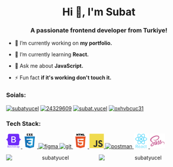 <h1 align="center">Hi 👋, I'm Subat</h1>
<h3 align="center">A passionate frontend developer from Turkiye!</h3>

- 🔭 I’m currently working on **my portfolio.**

- 🌱 I’m currently learning **React.**

- 💬 Ask me about **JavaScript.**

- ⚡ Fun fact **if it's working don't touch it.**

<h3 align="left">Soials:</h3>
<p align="left">
<a href="https://linkedin.com/in/subatyucel" target="blank"><img align="center" src="https://raw.githubusercontent.com/rahuldkjain/github-profile-readme-generator/master/src/images/icons/Social/linked-in-alt.svg" alt="subatyucel" height="30" width="40" /></a>
<a href="https://stackoverflow.com/users/24329609" target="blank"><img align="center" src="https://raw.githubusercontent.com/rahuldkjain/github-profile-readme-generator/master/src/images/icons/Social/stack-overflow.svg" alt="24329609" height="30" width="40" /></a>
<a href="https://instagram.com/subat.yucel" target="blank"><img align="center" src="https://raw.githubusercontent.com/rahuldkjain/github-profile-readme-generator/master/src/images/icons/Social/instagram.svg" alt="subat.yucel" height="30" width="40" /></a>
<a href="https://www.leetcode.com/oxhvbcuc31" target="blank"><img align="center" src="https://raw.githubusercontent.com/rahuldkjain/github-profile-readme-generator/master/src/images/icons/Social/leet-code.svg" alt="oxhvbcuc31" height="30" width="40" /></a>
</p>

<h3 align="left">Tech Stack:</h3>
<p align="left"> <a href="https://getbootstrap.com" target="_blank" rel="noreferrer"> <img src="https://raw.githubusercontent.com/devicons/devicon/master/icons/bootstrap/bootstrap-plain-wordmark.svg" alt="bootstrap" width="40" height="40"/> </a> <a href="https://www.w3schools.com/css/" target="_blank" rel="noreferrer"> <img src="https://raw.githubusercontent.com/devicons/devicon/master/icons/css3/css3-original-wordmark.svg" alt="css3" width="40" height="40"/> </a> <a href="https://www.figma.com/" target="_blank" rel="noreferrer"> <img src="https://www.vectorlogo.zone/logos/figma/figma-icon.svg" alt="figma" width="40" height="40"/> </a> <a href="https://git-scm.com/" target="_blank" rel="noreferrer"> <img src="https://www.vectorlogo.zone/logos/git-scm/git-scm-icon.svg" alt="git" width="40" height="40"/> </a> <a href="https://www.w3.org/html/" target="_blank" rel="noreferrer"> <img src="https://raw.githubusercontent.com/devicons/devicon/master/icons/html5/html5-original-wordmark.svg" alt="html5" width="40" height="40"/> </a> <a href="https://developer.mozilla.org/en-US/docs/Web/JavaScript" target="_blank" rel="noreferrer"> <img src="https://raw.githubusercontent.com/devicons/devicon/master/icons/javascript/javascript-original.svg" alt="javascript" width="40" height="40"/> </a> <a href="https://postman.com" target="_blank" rel="noreferrer"> <img src="https://www.vectorlogo.zone/logos/getpostman/getpostman-icon.svg" alt="postman" width="40" height="40"/> </a> <a href="https://reactjs.org/" target="_blank" rel="noreferrer"> <img src="https://raw.githubusercontent.com/devicons/devicon/master/icons/react/react-original-wordmark.svg" alt="react" width="40" height="40"/> </a> <a href="https://sass-lang.com" target="_blank" rel="noreferrer"> <img src="https://raw.githubusercontent.com/devicons/devicon/master/icons/sass/sass-original.svg" alt="sass" width="40" height="40"/> </a> </p>

<div align="center" style="display:flex; flex-wrap:true;"> 
<img   style="flex: 1;" src="https://github-readme-stats.vercel.app/api?username=subatyucel&show_icons=true&theme=merko&&hide_border=true&locale=en" alt="subatyucel" />

<img   style="flex: 1;"  src="https://github-readme-streak-stats.herokuapp.com/?user=subatyucel&theme=merko&hide_border=true" alt="subatyucel" />
</div>
